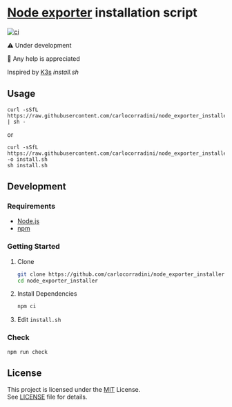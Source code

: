 # [Node exporter](https://github.com/prometheus/node_exporter) installation script

[![ci](https://github.com/carlocorradini/node_exporter_installer/actions/workflows/ci.yml/badge.svg)](https://github.com/carlocorradini/node_exporter_installer/actions/workflows/ci.yml)

:warning: Under development

:wave: Any help is appreciated

Inspired by [K3s](https://github.com/k3s-io/k3s) _install.sh_

## Usage

```shell
curl -sSfL https://raw.githubusercontent.com/carlocorradini/node_exporter_installer/main/install.sh | sh -
```

or

```shell
curl -sSfL https://raw.githubusercontent.com/carlocorradini/node_exporter_installer/main/install.sh -o install.sh
sh install.sh
```

## Development

### Requirements

- [Node.js](https://nodejs.org)
- [npm](https://www.npmjs.com)

### Getting Started

1. Clone

   ```bash
   git clone https://github.com/carlocorradini/node_exporter_installer.git
   cd node_exporter_installer
   ```

1. Install Dependencies

   ```bash
   npm ci
   ```

1. Edit `install.sh`

### Check

```shell
npm run check
```

## License

This project is licensed under the [MIT](https://opensource.org/licenses/MIT) License. \
See [LICENSE](LICENSE) file for details.
